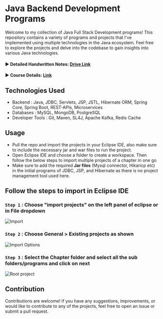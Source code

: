 # Java Backend Development Programs

Welcome to my collection of Java Full Stack Development programs! This repository contains a variety of programs and projects that I've implemented using multiple technologies in the Java ecosystem. 
Feel free to explore the projects and delve into the codebase to gain insights into various Java technologies.

#### ▶️ Detailed Handwritten Notes: <a href="https://drive.google.com/drive/u/3/folders/1g-Lal7BTqHNVgoMwT-YkQvwZS8qAEzLT"> Drive Link </a>
#### ▶️ Course Details: <a href="https://ineuron.ai/course/full-stack-java-developer"> Link </a>

## Technologies Used
- Backend : Java, JDBC, Servlets, JSP, JSTL, Hibernate ORM, Spring Core, Spring Boot, REST-APIs, Microservices
- Databases : MySQL, MongoDB, PostgreSQL
- Developer Tools : Git, Maven, SL4J, Apache Kafka, Redis Cache


## Usage
- Pull the repo and import the projects in your Eclipse IDE, also make sure to include the necessary jar and war files to run the project.
- Open Eclipse IDE and choose a folder to create a workspace. Then follow the below steps to import multiple projects of a chapter in one go
- Make sure to add the required **Jar files** (Mysql connector, Hikaricp etc) in the initial programs of JDBC, JSP, and Hibernate as there is no project management tool used here.

## Follow the steps to import in Eclipse IDE
  
  ### `Step 1` : Choose "import projects" on the left panel of eclipse or in File dropdown
  
  ![Import](https://github.com/vivekanand-vr/iNeuron-codebase/assets/116813193/590f443e-c624-4c4f-ad6f-717e7cb483da)
  
  ### `Step 2` : Choose General > Existing projects as shown
  
  ![Import Options](https://github.com/vivekanand-vr/iNeuron-codebase/assets/116813193/cd771aed-fec3-4162-a030-6100b86870fe)

  ### `Step 3` : Select the Chapter folder and select all the sub folders/programs and click on next
  
  ![Root project](https://github.com/vivekanand-vr/iNeuron-codebase/assets/116813193/a75e9449-3549-43cd-b7f3-13a5c6f5de50)

## Contribution
Contributions are welcome! If you have any suggestions, improvements, or would like to contribute to any of the projects, feel free to open an issue or submit a pull request.

